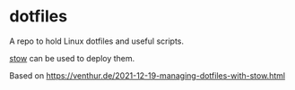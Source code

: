 # dotfiles

A repo to hold Linux dotfiles and useful scripts.

[stow](https://www.gnu.org/software/stow/) can be used to deploy them.

Based on <https://venthur.de/2021-12-19-managing-dotfiles-with-stow.html>
